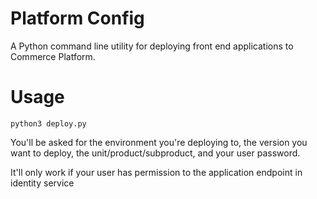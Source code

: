 # Platform Config
A Python command line utility for deploying front end applications to Commerce Platform.

# Usage
```
python3 deploy.py
```
You'll be asked for the environment you're deploying to, the version you want to deploy, the unit/product/subproduct, and your user password.

It'll only work if your user has permission to the application endpoint in identity service
